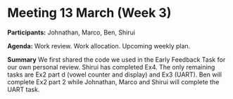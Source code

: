 # Meeting 13 March (Week 3)

**Participants:** Johnathan, Marco, Ben, Shirui

**Agenda:**
    Work review.
    Work allocation.
    Upcoming weekly plan.

__Summary__
We first shared the code we used in the Early Feedback Task for our own personal review.
Shirui has completed Ex4. The only remaining tasks are Ex2 part d (vowel counter
and display) and Ex3 (UART).
Ben will complete Ex2 part 2 while Johnathan, Marco and Shirui will complete the UART
task.

